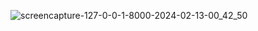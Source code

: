 ![screencapture-127-0-0-1-8000-2024-02-13-00_42_50](https://github.com/DeveloperBackendPro/ONLINE_SHOP/assets/77174755/9281ec8e-273f-4573-9071-be621ec1390a)

